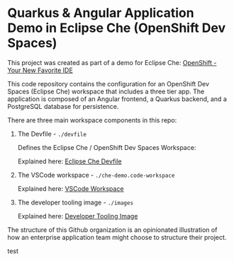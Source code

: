 # Quarkus & Angular Application Demo in Eclipse Che (OpenShift Dev Spaces)

This project was created as part of a demo for Eclipse Che: [OpenShift - Your New Favorite IDE](https://upstreamwithoutapaddle.com/blog%20post/2023/04/06/Development-On-OpenShift-With-Eclipse-Che.html)

This code repository contains the configuration for an OpenShift Dev Spaces (Eclipse Che) workspace that includes a three tier app.  The application is composed of an Angular frontend, a Quarkus backend, and a PostgreSQL database for persistence.

There are three main workspace components in this repo:

1. The Devfile - `./devfile`

   Defines the Eclipse Che / OpenShift Dev Spaces Workspace:

   Explained here: [Eclipse Che Devfile](./Devfile.md)

1. The VSCode workspace - `./che-demo.code-workspace`

   Explained here: [VSCode Workspace](CodeWorkspace.md)

1. The developer tooling image - `./images`

   Explained here: [Developer Tooling Image](Tooling.md)

The structure of this Github organization is an opinionated illustration of how an enterprise application team might choose to structure their project.

test